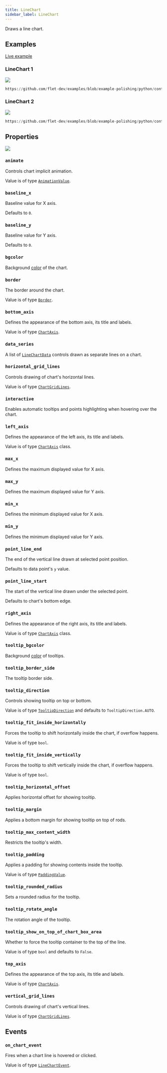 ```yaml
---
title: LineChart
sidebar_label: LineChart
---
```


Draws a line chart.

## Examples

[Live example](https://flet-controls-gallery.fly.dev/charts/linechart)

### LineChart 1

<img src="/img/docs/controls/charts/linechart-sample-1.gif" className="screenshot-50"/>

```python reference
https://github.com/flet-dev/examples/blob/example-polishing/python/controls/charts/line-chart/line-chart-example.py
```

### LineChart 2

<img src="/img/docs/controls/charts/linechart-sample-2.gif" className="screenshot-50"/>

```python reference
https://github.com/flet-dev/examples/blob/example-polishing/python/controls/charts/line-chart/line-chart-single-toggle.py
```

## Properties

<img src="/img/docs/controls/charts/linechart-diagram.svg" className="screenshot-100"/>

### `animate`

Controls chart implicit animation.

Value is of type [`AnimationValue`](/docs/reference/types/animationvalue).

### `baseline_x`

Baseline value for X axis.

Defaults to `0`.

### `baseline_y`

Baseline value for Y axis.

Defaults to `0`.

### `bgcolor`

Background [color](/docs/reference/colors) of the chart.

### `border`

The border around the chart.

Value is of type [`Border`](/docs/reference/types/border).

### `bottom_axis`

Defines the appearance of the bottom axis, its title and labels.

Value is of type [`ChartAxis`](/docs/reference/types/chartaxis).

### `data_series`

A list of [`LineChartData`](/docs/reference/types/linechartdata) controls drawn as separate lines on a chart.

### `horizontal_grid_lines`

Controls drawing of chart's horizontal lines.

Value is of type [`ChartGridLines`](/docs/reference/types/chartgridlines).

### `interactive`

Enables automatic tooltips and points highlighting when hovering over the chart.

### `left_axis`

Defines the appearance of the left axis, its title and labels.

Value is of type [`ChartAxis`](/docs/reference/types/chartaxis) class.

### `max_x`

Defines the maximum displayed value for X axis.

### `max_y`

Defines the maximum displayed value for Y axis.

### `min_x`

Defines the minimum displayed value for X axis.

### `min_y`

Defines the minimum displayed value for Y axis.

### `point_line_end`

The end of the vertical line drawn at selected point position.

Defaults to data point's `y` value.

### `point_line_start`

The start of the vertical line drawn under the selected point.

Defaults to chart's bottom edge.

### `right_axis`

Defines the appearance of the right axis, its title and labels.

Value is of type [`ChartAxis`](/docs/reference/types/chartaxis) class.

### `tooltip_bgcolor`

Background [color](/docs/reference/colors) of tooltips.

### `tooltip_border_side`

The tooltip border side.

### `tooltip_direction`

Controls showing tooltip on top or bottom.

Value is of type [`TooltipDirection`](/docs/reference/types/charttooltipdirection) and defaults to `TooltipDirection.AUTO`.

### `tooltip_fit_inside_horizontally`

Forces the tooltip to shift horizontally inside the chart, if overflow happens.

Value is of type `bool`.

### `tooltip_fit_inside_vertically`

Forces the tooltip to shift vertically inside the chart, if overflow happens.

Value is of type `bool`.

### `tooltip_horizontal_offset`

Applies horizontal offset for showing tooltip.

### `tooltip_margin`

Applies a bottom margin for showing tooltip on top of rods.

### `tooltip_max_content_width`

Restricts the tooltip's width.

### `tooltip_padding`

Applies a padding for showing contents inside the tooltip.

Value is of type [`PaddingValue`](/docs/reference/types/aliases#paddingvalue).

### `tooltip_rounded_radius`

Sets a rounded radius for the tooltip.

### `tooltip_rotate_angle`

The rotation angle of the tooltip.

### `tooltip_show_on_top_of_chart_box_area`

Whether to force the tooltip container to the top of the line.

Value is of type `bool` and defaults to `False`.

### `top_axis`

Defines the appearance of the top axis, its title and labels.

Value is of type [`ChartAxis`](/docs/reference/types/chartaxis).

### `vertical_grid_lines`

Controls drawing of chart's vertical lines.

Value is of type [`ChartGridLines`](/docs/reference/types/chartgridlines).

## Events

### `on_chart_event`

Fires when a chart line is hovered or clicked.

Value is of type [`LineChartEvent`](/docs/reference/types/linechartevent).